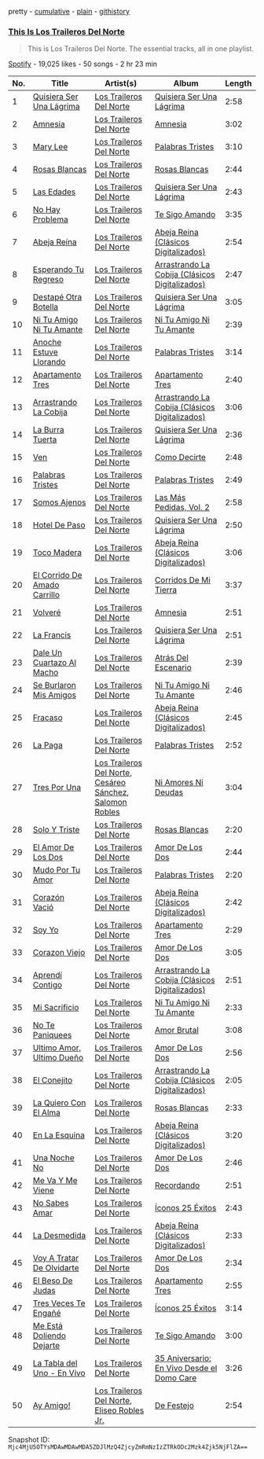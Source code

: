pretty - [cumulative](/playlists/cumulative/37i9dQZF1DZ06evO3SlD0O.md) - [plain](/playlists/plain/37i9dQZF1DZ06evO3SlD0O) - [githistory](https://github.githistory.xyz/mackorone/spotify-playlist-archive/blob/main/playlists/plain/37i9dQZF1DZ06evO3SlD0O)

### [This Is Los Traileros Del Norte](https://open.spotify.com/playlist/37i9dQZF1DZ06evO3SlD0O)

> This is Los Traileros Del Norte\. The essential tracks, all in one playlist.

[Spotify](https://open.spotify.com/user/spotify) - 19,025 likes - 50 songs - 2 hr 23 min

| No. | Title | Artist(s) | Album | Length |
|---|---|---|---|---|
| 1 | [Quisiera Ser Una Lágrima](https://open.spotify.com/track/3OoTWhcb1NL1R1aop3An2H) | [Los Traileros Del Norte](https://open.spotify.com/artist/6ySHNrLBDCdYRyQKGfsZ37) | [Quisiera Ser Una Lágrima](https://open.spotify.com/album/0VY9UhKG9EBpuuvThP8UU7) | 2:58 |
| 2 | [Amnesia](https://open.spotify.com/track/2ZT0rXwm3h0FaGgA5CLzGt) | [Los Traileros Del Norte](https://open.spotify.com/artist/6ySHNrLBDCdYRyQKGfsZ37) | [Amnesia](https://open.spotify.com/album/7303vr0nPaEu0hGye4S4rz) | 3:02 |
| 3 | [Mary Lee](https://open.spotify.com/track/7FGMeXrwpKVFcoCHnslE4J) | [Los Traileros Del Norte](https://open.spotify.com/artist/6ySHNrLBDCdYRyQKGfsZ37) | [Palabras Tristes](https://open.spotify.com/album/5AZuEf75Kcau9PQOR88PLo) | 3:10 |
| 4 | [Rosas Blancas](https://open.spotify.com/track/5TJaE686PQ1CA1qvQuo8Fn) | [Los Traileros Del Norte](https://open.spotify.com/artist/6ySHNrLBDCdYRyQKGfsZ37) | [Rosas Blancas](https://open.spotify.com/album/6K3skX1EmX7Dn56MjhnuC8) | 2:44 |
| 5 | [Las Edades](https://open.spotify.com/track/1zlh34h2BSn438NY6Beqm2) | [Los Traileros Del Norte](https://open.spotify.com/artist/6ySHNrLBDCdYRyQKGfsZ37) | [Quisiera Ser Una Lágrima](https://open.spotify.com/album/0VY9UhKG9EBpuuvThP8UU7) | 2:43 |
| 6 | [No Hay Problema](https://open.spotify.com/track/1LWtg5KjYtT9K294nSO92c) | [Los Traileros Del Norte](https://open.spotify.com/artist/6ySHNrLBDCdYRyQKGfsZ37) | [Te Sigo Amando](https://open.spotify.com/album/0xJaR0dKgvuTm8Y7yNq5u4) | 3:35 |
| 7 | [Abeja Reína](https://open.spotify.com/track/2m5ePayanrtB3LWWiKxVEg) | [Los Traileros Del Norte](https://open.spotify.com/artist/6ySHNrLBDCdYRyQKGfsZ37) | [Abeja Reina \(Clásicos Digitalizados\)](https://open.spotify.com/album/6BnRsg4J1Y3HQsJlcrwEZi) | 2:54 |
| 8 | [Esperando Tu Regreso](https://open.spotify.com/track/3vJiuzSI33U3hs58E5QOOp) | [Los Traileros Del Norte](https://open.spotify.com/artist/6ySHNrLBDCdYRyQKGfsZ37) | [Arrastrando La Cobija \(Clásicos Digitalizados\)](https://open.spotify.com/album/7oIVq1jmETB2pIjmi1x2EK) | 2:47 |
| 9 | [Destapé Otra Botella](https://open.spotify.com/track/1kchtVnM8zZJXGgugsHhuL) | [Los Traileros Del Norte](https://open.spotify.com/artist/6ySHNrLBDCdYRyQKGfsZ37) | [Quisiera Ser Una Lágrima](https://open.spotify.com/album/0VY9UhKG9EBpuuvThP8UU7) | 3:05 |
| 10 | [Ni Tu Amigo Ni Tu Amante](https://open.spotify.com/track/2SeZ4jqXC5gFGaMrIDJOr2) | [Los Traileros Del Norte](https://open.spotify.com/artist/6ySHNrLBDCdYRyQKGfsZ37) | [Ni Tu Amigo Ni Tu Amante](https://open.spotify.com/album/71FVSUhY9SHjYXYr0DePhJ) | 2:39 |
| 11 | [Anoche Estuve Llorando](https://open.spotify.com/track/2HG6dbqVUBQQEe9JtyTns1) | [Los Traileros Del Norte](https://open.spotify.com/artist/6ySHNrLBDCdYRyQKGfsZ37) | [Palabras Tristes](https://open.spotify.com/album/5AZuEf75Kcau9PQOR88PLo) | 3:14 |
| 12 | [Apartamento Tres](https://open.spotify.com/track/2GMXI3Bhz9GPXMpOWLv4L3) | [Los Traileros Del Norte](https://open.spotify.com/artist/6ySHNrLBDCdYRyQKGfsZ37) | [Apartamento Tres](https://open.spotify.com/album/1axHtpxjBiwMIxjm6AyzRR) | 2:40 |
| 13 | [Arrastrando La Cobija](https://open.spotify.com/track/1eKN8fGmXwsOg5mBfQD2KI) | [Los Traileros Del Norte](https://open.spotify.com/artist/6ySHNrLBDCdYRyQKGfsZ37) | [Arrastrando La Cobija \(Clásicos Digitalizados\)](https://open.spotify.com/album/7oIVq1jmETB2pIjmi1x2EK) | 3:06 |
| 14 | [La Burra Tuerta](https://open.spotify.com/track/4kcODJ1E30HoJA6zhwvNqC) | [Los Traileros Del Norte](https://open.spotify.com/artist/6ySHNrLBDCdYRyQKGfsZ37) | [Quisiera Ser Una Lágrima](https://open.spotify.com/album/0VY9UhKG9EBpuuvThP8UU7) | 2:36 |
| 15 | [Ven](https://open.spotify.com/track/1yUMetUWBf8xoh8XBa4PZm) | [Los Traileros Del Norte](https://open.spotify.com/artist/6ySHNrLBDCdYRyQKGfsZ37) | [Como Decirte](https://open.spotify.com/album/3zMm3HTIhFivAyQOSHjfYy) | 2:48 |
| 16 | [Palabras Tristes](https://open.spotify.com/track/0mrX7N28wFzFpkkeCGLCix) | [Los Traileros Del Norte](https://open.spotify.com/artist/6ySHNrLBDCdYRyQKGfsZ37) | [Palabras Tristes](https://open.spotify.com/album/5AZuEf75Kcau9PQOR88PLo) | 2:49 |
| 17 | [Somos Ajenos](https://open.spotify.com/track/2ssVqXLiCALogRNO6MNr4k) | [Los Traileros Del Norte](https://open.spotify.com/artist/6ySHNrLBDCdYRyQKGfsZ37) | [Las Más Pedidas, Vol\. 2](https://open.spotify.com/album/4FYk7meQNVhlLc9XyU44xP) | 2:58 |
| 18 | [Hotel De Paso](https://open.spotify.com/track/5nFMsTQAVRBUIiqLstuO2t) | [Los Traileros Del Norte](https://open.spotify.com/artist/6ySHNrLBDCdYRyQKGfsZ37) | [Quisiera Ser Una Lágrima](https://open.spotify.com/album/0VY9UhKG9EBpuuvThP8UU7) | 2:50 |
| 19 | [Toco Madera](https://open.spotify.com/track/2qyQTvoprTG6xk05FCtRt7) | [Los Traileros Del Norte](https://open.spotify.com/artist/6ySHNrLBDCdYRyQKGfsZ37) | [Abeja Reina \(Clásicos Digitalizados\)](https://open.spotify.com/album/6BnRsg4J1Y3HQsJlcrwEZi) | 3:06 |
| 20 | [El Corrido De Amado Carrillo](https://open.spotify.com/track/0XPviPLJvtGHBuSALz9NPY) | [Los Traileros Del Norte](https://open.spotify.com/artist/6ySHNrLBDCdYRyQKGfsZ37) | [Corridos De Mi Tierra](https://open.spotify.com/album/0raXaTso2qdOhLbiopH14V) | 3:37 |
| 21 | [Volveré](https://open.spotify.com/track/7apr6hZDvyayZr4LNBycfb) | [Los Traileros Del Norte](https://open.spotify.com/artist/6ySHNrLBDCdYRyQKGfsZ37) | [Amnesia](https://open.spotify.com/album/7303vr0nPaEu0hGye4S4rz) | 2:51 |
| 22 | [La Francis](https://open.spotify.com/track/4eFGhgj9hRAhkBRMkrPWlt) | [Los Traileros Del Norte](https://open.spotify.com/artist/6ySHNrLBDCdYRyQKGfsZ37) | [Quisiera Ser Una Lágrima](https://open.spotify.com/album/0VY9UhKG9EBpuuvThP8UU7) | 2:51 |
| 23 | [Dale Un Cuartazo Al Macho](https://open.spotify.com/track/5CaVmNwvbF9ryrr8RNWr7u) | [Los Traileros Del Norte](https://open.spotify.com/artist/6ySHNrLBDCdYRyQKGfsZ37) | [Atrás Del Escenario](https://open.spotify.com/album/68uz1T0TeyArcH2MMVy6Kl) | 2:39 |
| 24 | [Se Burlaron Mis Amigos](https://open.spotify.com/track/4U3s9W6mUbWHSZqYrXdEUv) | [Los Traileros Del Norte](https://open.spotify.com/artist/6ySHNrLBDCdYRyQKGfsZ37) | [Ni Tu Amigo Ni Tu Amante](https://open.spotify.com/album/71FVSUhY9SHjYXYr0DePhJ) | 2:46 |
| 25 | [Fracaso](https://open.spotify.com/track/45k71bk9yCZioceJ3umVzC) | [Los Traileros Del Norte](https://open.spotify.com/artist/6ySHNrLBDCdYRyQKGfsZ37) | [Abeja Reina \(Clásicos Digitalizados\)](https://open.spotify.com/album/6BnRsg4J1Y3HQsJlcrwEZi) | 2:45 |
| 26 | [La Paga](https://open.spotify.com/track/062yrpH0fP3Mz5cWyb5DYP) | [Los Traileros Del Norte](https://open.spotify.com/artist/6ySHNrLBDCdYRyQKGfsZ37) | [Palabras Tristes](https://open.spotify.com/album/5AZuEf75Kcau9PQOR88PLo) | 2:52 |
| 27 | [Tres Por Una](https://open.spotify.com/track/7961JijxsrpZXUzWkquseT) | [Los Traileros Del Norte](https://open.spotify.com/artist/6ySHNrLBDCdYRyQKGfsZ37), [Cesáreo Sánchez](https://open.spotify.com/artist/6swcGvbGZVTU3bXVWlOGif), [Salomon Robles](https://open.spotify.com/artist/3jOuCnGTTFjtYMmTinOtOu) | [Ni Amores Ni Deudas](https://open.spotify.com/album/5fS4LxjG24Bqes41kyq7XY) | 3:04 |
| 28 | [Solo Y Triste](https://open.spotify.com/track/2GNsqriWKJlqCaMCvfTW9H) | [Los Traileros Del Norte](https://open.spotify.com/artist/6ySHNrLBDCdYRyQKGfsZ37) | [Rosas Blancas](https://open.spotify.com/album/6K3skX1EmX7Dn56MjhnuC8) | 2:20 |
| 29 | [El Amor De Los Dos](https://open.spotify.com/track/04gMdv7itWIMljOIAUNLwP) | [Los Traileros Del Norte](https://open.spotify.com/artist/6ySHNrLBDCdYRyQKGfsZ37) | [Amor De Los Dos](https://open.spotify.com/album/3GQXdspUXYELLuh9lRPFN4) | 2:44 |
| 30 | [Mudo Por Tu Amor](https://open.spotify.com/track/0zItQwc6k71g0smaBjrng1) | [Los Traileros Del Norte](https://open.spotify.com/artist/6ySHNrLBDCdYRyQKGfsZ37) | [Palabras Tristes](https://open.spotify.com/album/5AZuEf75Kcau9PQOR88PLo) | 2:20 |
| 31 | [Corazón Vació](https://open.spotify.com/track/1xb1n8lg8FkLkt8mxcRuVX) | [Los Traileros Del Norte](https://open.spotify.com/artist/6ySHNrLBDCdYRyQKGfsZ37) | [Abeja Reina \(Clásicos Digitalizados\)](https://open.spotify.com/album/6BnRsg4J1Y3HQsJlcrwEZi) | 2:42 |
| 32 | [Soy Yo](https://open.spotify.com/track/3oPJCw88AtWLFRtFoEsoza) | [Los Traileros Del Norte](https://open.spotify.com/artist/6ySHNrLBDCdYRyQKGfsZ37) | [Apartamento Tres](https://open.spotify.com/album/1axHtpxjBiwMIxjm6AyzRR) | 2:29 |
| 33 | [Corazon Viejo](https://open.spotify.com/track/4Fhyw5yQh0AFOLz8JTGZvy) | [Los Traileros Del Norte](https://open.spotify.com/artist/6ySHNrLBDCdYRyQKGfsZ37) | [Amor De Los Dos](https://open.spotify.com/album/3GQXdspUXYELLuh9lRPFN4) | 3:05 |
| 34 | [Aprendí Contigo](https://open.spotify.com/track/3tWK9kNFdeeK5Q4vZ6M932) | [Los Traileros Del Norte](https://open.spotify.com/artist/6ySHNrLBDCdYRyQKGfsZ37) | [Arrastrando La Cobija \(Clásicos Digitalizados\)](https://open.spotify.com/album/7oIVq1jmETB2pIjmi1x2EK) | 2:51 |
| 35 | [Mi Sacrificio](https://open.spotify.com/track/2uUK1y1A53rggDtfqZ1AQ0) | [Los Traileros Del Norte](https://open.spotify.com/artist/6ySHNrLBDCdYRyQKGfsZ37) | [Ni Tu Amigo Ni Tu Amante](https://open.spotify.com/album/71FVSUhY9SHjYXYr0DePhJ) | 2:33 |
| 36 | [No Te Paniquees](https://open.spotify.com/track/43fnr1Cv19VCF8YKrU6Wsv) | [Los Traileros Del Norte](https://open.spotify.com/artist/6ySHNrLBDCdYRyQKGfsZ37) | [Amor Brutal](https://open.spotify.com/album/6SLPmv0FnxBJppKBWHbLI4) | 3:08 |
| 37 | [Ultimo Amor, Ultimo Dueño](https://open.spotify.com/track/3SHa4OakRheSWty5ENe5AI) | [Los Traileros Del Norte](https://open.spotify.com/artist/6ySHNrLBDCdYRyQKGfsZ37) | [Amor De Los Dos](https://open.spotify.com/album/3GQXdspUXYELLuh9lRPFN4) | 2:56 |
| 38 | [El Conejito](https://open.spotify.com/track/6tglYfAohZzigQWwukU1T6) | [Los Traileros Del Norte](https://open.spotify.com/artist/6ySHNrLBDCdYRyQKGfsZ37) | [Arrastrando La Cobija \(Clásicos Digitalizados\)](https://open.spotify.com/album/7oIVq1jmETB2pIjmi1x2EK) | 2:05 |
| 39 | [La Quiero Con El Alma](https://open.spotify.com/track/5O7gyxlFdbRcupanCMT1bG) | [Los Traileros Del Norte](https://open.spotify.com/artist/6ySHNrLBDCdYRyQKGfsZ37) | [Rosas Blancas](https://open.spotify.com/album/6K3skX1EmX7Dn56MjhnuC8) | 2:33 |
| 40 | [En La Esquina](https://open.spotify.com/track/5e2kTy5xWpEfOAFRyLKX7M) | [Los Traileros Del Norte](https://open.spotify.com/artist/6ySHNrLBDCdYRyQKGfsZ37) | [Abeja Reina \(Clásicos Digitalizados\)](https://open.spotify.com/album/6BnRsg4J1Y3HQsJlcrwEZi) | 3:20 |
| 41 | [Una Noche No](https://open.spotify.com/track/2lDBDJRUX5OdpzFG0jSmUu) | [Los Traileros Del Norte](https://open.spotify.com/artist/6ySHNrLBDCdYRyQKGfsZ37) | [Amor De Los Dos](https://open.spotify.com/album/3GQXdspUXYELLuh9lRPFN4) | 2:46 |
| 42 | [Me Va Y Me Viene](https://open.spotify.com/track/03AwEUNvTXg0f0fwyCgr1I) | [Los Traileros Del Norte](https://open.spotify.com/artist/6ySHNrLBDCdYRyQKGfsZ37) | [Recordando](https://open.spotify.com/album/6dOXeCoGargfF3rc3n4slP) | 2:51 |
| 43 | [No Sabes Amar](https://open.spotify.com/track/6kxAZkr8hABBkG7dGWkkOX) | [Los Traileros Del Norte](https://open.spotify.com/artist/6ySHNrLBDCdYRyQKGfsZ37) | [Íconos 25 Éxitos](https://open.spotify.com/album/13xXOOKo0SiaD2Tc6iPUFP) | 2:43 |
| 44 | [La Desmedida](https://open.spotify.com/track/3ilkGDqYW0m2gpDBD09qnE) | [Los Traileros Del Norte](https://open.spotify.com/artist/6ySHNrLBDCdYRyQKGfsZ37) | [Abeja Reina \(Clásicos Digitalizados\)](https://open.spotify.com/album/6BnRsg4J1Y3HQsJlcrwEZi) | 2:33 |
| 45 | [Voy A Tratar De Olvidarte](https://open.spotify.com/track/47nUD9V3Hlbt3HEAO5rcdQ) | [Los Traileros Del Norte](https://open.spotify.com/artist/6ySHNrLBDCdYRyQKGfsZ37) | [Amor De Los Dos](https://open.spotify.com/album/3GQXdspUXYELLuh9lRPFN4) | 2:34 |
| 46 | [El Beso De Judas](https://open.spotify.com/track/41u6boHB1VeoyQltaHgu7D) | [Los Traileros Del Norte](https://open.spotify.com/artist/6ySHNrLBDCdYRyQKGfsZ37) | [Apartamento Tres](https://open.spotify.com/album/1axHtpxjBiwMIxjm6AyzRR) | 2:55 |
| 47 | [Tres Veces Te Engañé](https://open.spotify.com/track/4FmlFs00vJVtRSNQddCQyJ) | [Los Traileros Del Norte](https://open.spotify.com/artist/6ySHNrLBDCdYRyQKGfsZ37) | [Íconos 25 Éxitos](https://open.spotify.com/album/13xXOOKo0SiaD2Tc6iPUFP) | 3:14 |
| 48 | [Me Está Doliendo Dejarte](https://open.spotify.com/track/5nQKzKV7A0UbLB5v0zaqvd) | [Los Traileros Del Norte](https://open.spotify.com/artist/6ySHNrLBDCdYRyQKGfsZ37) | [Te Sigo Amando](https://open.spotify.com/album/0xJaR0dKgvuTm8Y7yNq5u4) | 3:00 |
| 49 | [La Tabla del Uno \- En Vivo](https://open.spotify.com/track/2ca21NmVvhjRTNJOOpdOYL) | [Los Traileros Del Norte](https://open.spotify.com/artist/6ySHNrLBDCdYRyQKGfsZ37) | [35 Aniversario: En Vivo Desde el Domo Care](https://open.spotify.com/album/7mmW9hGKCj290Te1XeeFMr) | 3:26 |
| 50 | [Ay Amigo!](https://open.spotify.com/track/0LR71IkOpwAt2wxYlSiFD0) | [Los Traileros Del Norte](https://open.spotify.com/artist/6ySHNrLBDCdYRyQKGfsZ37), [Eliseo Robles Jr.](https://open.spotify.com/artist/024sMKXZ3Vd1br0b1LGyTI) | [De Festejo](https://open.spotify.com/album/6yC5ut8GXAWCY5LS5ctqh1) | 2:54 |

Snapshot ID: `Mjc4MjU5OTYsMDAwMDAwMDA5ZDJlMzQ4ZjcyZmRmNzIzZTRkODc2Mzk4Zjk5NjFlZA==`
